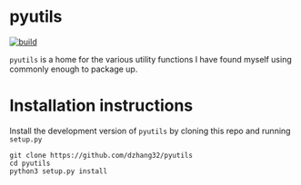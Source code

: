 # pyutils

<!-- badges: start -->
[![build](https://github.com/dzhang32/pyutils/workflows/build-test-package/badge.svg)](https://github.com/dzhang32/pyutils/actions)
<!-- badges: end -->

`pyutils` is a home for the various utility functions I have found myself using commonly enough to package up.

# Installation instructions

Install the development version of `pyutils` by cloning this repo and running `setup.py`

```
git clone https://github.com/dzhang32/pyutils
cd pyutils
python3 setup.py install
```
